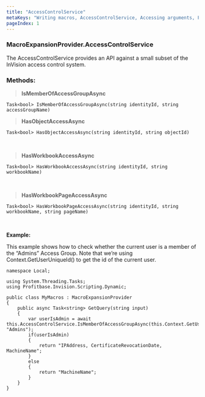 ```yaml
---
title: "AccessControlService"
metaKeys: "Writing macros, AccessControlService, Accessing arguments, Function , Non-function macros, Expansion, MacroExpansionProvider API, SqlCommandService, ObjectModel, HasWorkbookPageAccessAsync, HasWorkbookAccessAsync, HasObjectAccessAsync, IsMemberOfAccessGroupAsync "
pageIndex: 1
---
```



### MacroExpansionProvider.AccessControlService

The AccessControlService provides an API against a small subset of the InVision access control system.
<br/>

### Methods:

>**IsMemberOfAccessGroupAsync**

``Task<bool> IsMemberOfAccessGroupAsync(string identityId, string accessGroupName)``
<br/>

>**HasObjectAccessAsync**

``Task<bool> HasObjectAccessAsync(string identityId, string objectId)``

<br/>

>**HasWorkbookAccessAsync**

``Task<bool> HasWorkbookAccessAsync(string identityId, string workbookName)``

<br/>

>**HasWorkbookPageAccessAsync**

``Task<bool> HasWorkbookPageAccessAsync(string identityId, string workbookName, string pageName)``

<br/>

**Example:**

This example shows how to check whether the current user is a member of the “Admins” Access Group. Note that we’re using Context.GetUserUniqueId() to get the id of the current user.


```
namespace Local;
    
using System.Threading.Tasks;
using Profitbase.Invision.Scripting.Dynamic;

public class MyMacros : MacroExpansionProvider
{            
    public async Task<string> GetQuery(string input)
    {
        var userIsAdmin = await this.AccessControlService.IsMemberOfAccessGroupAsync(this.Context.GetUserUniqueId(), "Admins");
        if(userIsAdmin)
        {
            return "IPAddress, CertificateRevocationDate, MachineName";
        }
        else
        {
            return "MachineName";
        }             
    }
}
```



<br/>

